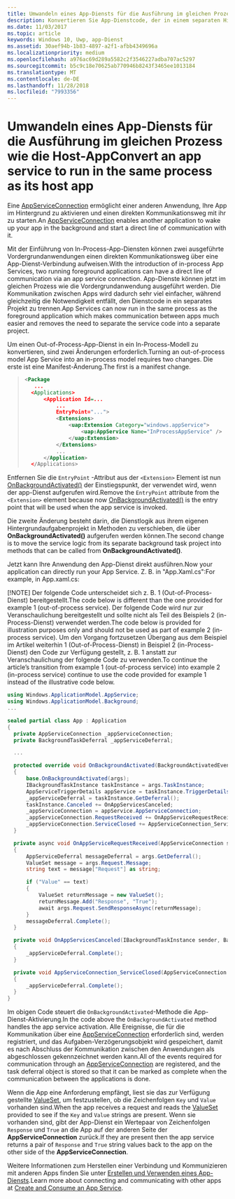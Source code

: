 ```yaml
---
title: Umwandeln eines App-Diensts für die Ausführung im gleichen Prozess wie die Host-App
description: Konvertieren Sie App-Dienstcode, der in einem separaten Hintergrundvorgang auf Code gestoßen ist, der im selben Prozess wie Ihr App-Dienstanbieter ausgeführt wird.
ms.date: 11/03/2017
ms.topic: article
keywords: Windows 10, Uwp, app-Dienst
ms.assetid: 30aef94b-1b83-4897-a2f1-afbb4349696a
ms.localizationpriority: medium
ms.openlocfilehash: a976ac69d289a5582c2f3546227adba707ac5297
ms.sourcegitcommit: b5c9c18e70625ab770946b8243f3465ee1013184
ms.translationtype: MT
ms.contentlocale: de-DE
ms.lasthandoff: 11/28/2018
ms.locfileid: "7993356"
---
```

# <a name="convert-an-app-service-to-run-in-the-same-process-as-its-host-app"></a><span data-ttu-id="dc559-104">Umwandeln eines App-Diensts für die Ausführung im gleichen Prozess wie die Host-App</span><span class="sxs-lookup"><span data-stu-id="dc559-104">Convert an app service to run in the same process as its host app</span></span>

<span data-ttu-id="dc559-105">Eine [AppServiceConnection](https://msdn.microsoft.com/library/windows/apps/windows.applicationmodel.appservice.appserviceconnection.aspx) ermöglicht einer anderen Anwendung, Ihre App im Hintergrund zu aktivieren und einen direkten Kommunikationsweg mit ihr zu starten.</span><span class="sxs-lookup"><span data-stu-id="dc559-105">An [AppServiceConnection](https://msdn.microsoft.com/library/windows/apps/windows.applicationmodel.appservice.appserviceconnection.aspx) enables another application to wake up your app in the background and start a direct line of communication with it.</span></span>

<span data-ttu-id="dc559-106">Mit der Einführung von In-Process-App-Diensten können zwei ausgeführte Vordergrundanwendungen einen direkten Kommunikationsweg über eine App-Dienst-Verbindung aufweisen.</span><span class="sxs-lookup"><span data-stu-id="dc559-106">With the introduction of in-process App Services, two running foreground applications can have a direct line of communication via an app service connection.</span></span> <span data-ttu-id="dc559-107">App-Dienste können jetzt im gleichen Prozess wie die Vordergrundanwendung ausgeführt werden. Die Kommunikation zwischen Apps wird dadurch sehr viel einfacher, während gleichzeitig die Notwendigkeit entfällt, den Dienstcode in ein separates Projekt zu trennen.</span><span class="sxs-lookup"><span data-stu-id="dc559-107">App Services can now run in the same process as the foreground application which makes communication between apps much easier and removes the need to separate the service code into a separate project.</span></span>

<span data-ttu-id="dc559-108">Um einen Out-of-Process-App-Dienst in ein In-Process-Modell zu konvertieren, sind zwei Änderungen erforderlich.</span><span class="sxs-lookup"><span data-stu-id="dc559-108">Turning an out-of-process model App Service into an in-process model requires two changes.</span></span> <span data-ttu-id="dc559-109">Die erste ist eine Manifest-Änderung.</span><span class="sxs-lookup"><span data-stu-id="dc559-109">The first is a manifest change.</span></span>

> ```xml
> <Package
>    ...
>   <Applications>
>       <Application Id=...
>           ...
>           EntryPoint="...">
>           <Extensions>
>               <uap:Extension Category="windows.appService">
>                   <uap:AppService Name="InProcessAppService" />
>               </uap:Extension>
>           </Extensions>
>           ...
>       </Application>
>   </Applications>
> ```

<span data-ttu-id="dc559-110">Entfernen Sie die `EntryPoint` -Attribut aus der `<Extension>` Element ist nun [OnBackgroundActivated()](https://msdn.microsoft.com/library/windows/apps/windows.ui.xaml.application.onbackgroundactivated.aspx) der Einstiegspunkt, der verwendet wird, wenn der app-Dienst aufgerufen wird.</span><span class="sxs-lookup"><span data-stu-id="dc559-110">Remove the `EntryPoint` attribute from the `<Extension>` element because now [OnBackgroundActivated()](https://msdn.microsoft.com/library/windows/apps/windows.ui.xaml.application.onbackgroundactivated.aspx) is the entry point that will be used when the app service is invoked.</span></span>

<span data-ttu-id="dc559-111">Die zweite Änderung besteht darin, die Dienstlogik aus ihrem eigenen Hintergrundaufgabenprojekt in Methoden zu verschieben, die über **OnBackgroundActivated()** aufgerufen werden können.</span><span class="sxs-lookup"><span data-stu-id="dc559-111">The second change is to move the service logic from its separate background task project into methods that can be called from **OnBackgroundActivated()**.</span></span>

<span data-ttu-id="dc559-112">Jetzt kann Ihre Anwendung den App-Dienst direkt ausführen.</span><span class="sxs-lookup"><span data-stu-id="dc559-112">Now your application can directly run your App Service.</span></span> <span data-ttu-id="dc559-113">Z. B. in "App.Xaml.cs":</span><span class="sxs-lookup"><span data-stu-id="dc559-113">For example, in App.xaml.cs:</span></span>

[!NOTE] <span data-ttu-id="dc559-114">Der folgende Code unterscheidet sich z. B. 1 (Out-of-Process-Dienst) bereitgestellt.</span><span class="sxs-lookup"><span data-stu-id="dc559-114">The code below is different than the one provided for example 1 (out-of-process service).</span></span> <span data-ttu-id="dc559-115">Der folgende Code wird nur zur Veranschaulichung bereitgestellt und sollte nicht als Teil des Beispiels 2 (in-Process-Dienst) verwendet werden.</span><span class="sxs-lookup"><span data-stu-id="dc559-115">The code below is provided for illustration purposes only and should not be used as part of example 2 (in-process service).</span></span>  <span data-ttu-id="dc559-116">Um den Vorgang fortzusetzen Übergang aus dem Beispiel im Artikel weiterhin 1 (Out-of-Process-Dienst) in Beispiel 2 (in-Process-Dienst) den Code zur Verfügung gestellt, z. B. 1 anstatt zur Veranschaulichung der folgende Code zu verwenden.</span><span class="sxs-lookup"><span data-stu-id="dc559-116">To continue the article’s transition from example 1 (out-of-process service) into example 2 (in-process service) continue to use the code provided  for example 1 instead of the illustrative code below.</span></span>

``` cs
using Windows.ApplicationModel.AppService;
using Windows.ApplicationModel.Background;
...

sealed partial class App : Application
{
  private AppServiceConnection _appServiceConnection;
  private BackgroundTaskDeferral _appServiceDeferral;

  ...

  protected override void OnBackgroundActivated(BackgroundActivatedEventArgs args)
  {
      base.OnBackgroundActivated(args);
      IBackgroundTaskInstance taskInstance = args.TaskInstance;
      AppServiceTriggerDetails appService = taskInstance.TriggerDetails as AppServiceTriggerDetails;
      _appServiceDeferral = taskInstance.GetDeferral();
      taskInstance.Canceled += OnAppServicesCanceled;
      _appServiceConnection = appService.AppServiceConnection;
      _appServiceConnection.RequestReceived += OnAppServiceRequestReceived;
      _appServiceConnection.ServiceClosed += AppServiceConnection_ServiceClosed;
  }

  private async void OnAppServiceRequestReceived(AppServiceConnection sender, AppServiceRequestReceivedEventArgs args)
  {
      AppServiceDeferral messageDeferral = args.GetDeferral();
      ValueSet message = args.Request.Message;
      string text = message["Request"] as string;

      if ("Value" == text)
      {
          ValueSet returnMessage = new ValueSet();
          returnMessage.Add("Response", "True");
          await args.Request.SendResponseAsync(returnMessage);
      }
      messageDeferral.Complete();
  }

  private void OnAppServicesCanceled(IBackgroundTaskInstance sender, BackgroundTaskCancellationReason reason)
  {
      _appServiceDeferral.Complete();
  }

  private void AppServiceConnection_ServiceClosed(AppServiceConnection sender, AppServiceClosedEventArgs args)
  {
      _appServiceDeferral.Complete();
  }
}
```

<span data-ttu-id="dc559-117">Im obigen Code steuert die `OnBackgroundActivated`-Methode die App-Dienst-Aktivierung.</span><span class="sxs-lookup"><span data-stu-id="dc559-117">In the code above the `OnBackgroundActivated` method handles the app service activation.</span></span> <span data-ttu-id="dc559-118">Alle Ereignisse, die für die Kommunikation über eine [AppServiceConnection](https://msdn.microsoft.com/library/windows/apps/windows.applicationmodel.appservice.appserviceconnection.aspx) erforderlich sind, werden registriert, und das Aufgaben-Verzögerungsobjekt wird gespeichert, damit es nach Abschluss der Kommunikation zwischen den Anwendungen als abgeschlossen gekennzeichnet werden kann.</span><span class="sxs-lookup"><span data-stu-id="dc559-118">All of the events required for communication through an [AppServiceConnection](https://msdn.microsoft.com/library/windows/apps/windows.applicationmodel.appservice.appserviceconnection.aspx) are registered, and the task deferral object is stored so that it can be marked as complete when the communication between the applications is done.</span></span>

<span data-ttu-id="dc559-119">Wenn die App eine Anforderung empfängt, liest sie das zur Verfügung gestellte [ValueSet](https://msdn.microsoft.com/library/windows/apps/windows.foundation.collections.valueset.aspx), um festzustellen, ob die Zeichenfolgen `Key` und `Value` vorhanden sind.</span><span class="sxs-lookup"><span data-stu-id="dc559-119">When the app receives a request and reads the [ValueSet](https://msdn.microsoft.com/library/windows/apps/windows.foundation.collections.valueset.aspx) provided to see if the `Key` and `Value` strings are present.</span></span> <span data-ttu-id="dc559-120">Wenn sie vorhanden sind, gibt der App-Dienst ein Wertepaar von Zeichenfolgen `Response` und `True` an die App auf der anderen Seite der **AppServiceConnection** zurück.</span><span class="sxs-lookup"><span data-stu-id="dc559-120">If they are present then the app service returns a pair of `Response` and `True` string values back to the app on the other side of the **AppServiceConnection**.</span></span>

<span data-ttu-id="dc559-121">Weitere Informationen zum Herstellen einer Verbindung und Kommunizieren mit anderen Apps finden Sie unter [Erstellen und Verwenden eines App-Diensts](https://msdn.microsoft.com/windows/uwp/launch-resume/how-to-create-and-consume-an-app-service?f=255&MSPPError=-2147217396).</span><span class="sxs-lookup"><span data-stu-id="dc559-121">Learn more about connecting and communicating with other apps at [Create and Consume an App Service](https://msdn.microsoft.com/windows/uwp/launch-resume/how-to-create-and-consume-an-app-service?f=255&MSPPError=-2147217396).</span></span>
